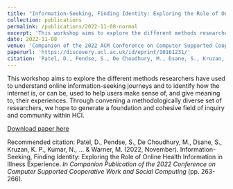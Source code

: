 ```yaml
---
title: "Information-Seeking, Finding Identity: Exploring the Role of Online Health Information in Illness Experience"
collection: publications
permalink: /publications/2022-11-08-normal
excerpt: 'This workshop aims to explore the different methods researchers have used to understand online information-seeking journeys and to identify how the internet is, or can be, used to help users make sense of, and give meaning to, their experiences. Through convening a methodologically diverse set of researchers, we hope to generate a foundation and cohesive field of inquiry and community within HCI.'
date: 2022-11-08
venue: 'Companion of the 2022 ACM Conference on Computer Supported Cooperative Work and Social Computing'
paperurl: 'https://discovery.ucl.ac.uk/id/eprint/10161231/'
citation: 'Patel, D., Pendse, S., De Choudhury, M., Dsane, S., Kruzan, K. P., Kumar, N., ... & Warner, M. (2022, November). Information-Seeking, Finding Identity: Exploring the Role of Online Health Information in Illness Experience. <i> In Companion Publication of the 2022 Conference on Computer Supported Cooperative Work and Social Computing </i> (pp. 263-266).'
---
```

This workshop aims to explore the different methods researchers have used to understand online information-seeking journeys and to identify how the internet is, or can be, used to help users make sense of, and give meaning to, their experiences. Through convening a methodologically diverse set of researchers, we hope to generate a foundation and cohesive field of inquiry and community within HCI.

[Download paper here](https://discovery.ucl.ac.uk/id/eprint/10161231/)

Recommended citation: Patel, D., Pendse, S., De Choudhury, M., Dsane, S., Kruzan, K. P., Kumar, N., ... & Warner, M. (2022, November). Information-Seeking, Finding Identity: Exploring the Role of Online Health Information in Illness Experience. <i>In Companion Publication of the 2022 Conference on Computer Supported Cooperative Work and Social Computing </i> (pp. 263-266).